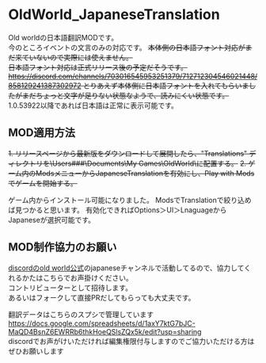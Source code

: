 # OldWorld_JapaneseTranslation

Old worldの日本語翻訳MODです。  
今のところイベントの文言のみの対応です。
~~本体側の日本語フォント対応がまだ来ていないので実際には使えません。  
日本語フォント対応は正式リリース後の予定だそうです。  
https://discord.com/channels/703016545953251379/712712304546021448/858129241387302972
とりあえず本体側に日本語フォントを入れてもらいましたがまだちょっと文字が足りない状態なようで、読みにくい状態です。~~
1.0.53922以降であれば日本語は正常に表示可能です。

## MOD適用方法
~~1. リリースページから最新版をダウンロードして展開したら、"Translations" ディレクトリを\Users\###\Documents\My Games\OldWorld\に配置する。~~
~~2. ゲーム内のModsメニューからJapaneseTranslationを有効にし、Play with Modsでゲームを開始する。~~

ゲーム内からインストール可能になりました。
ModsでTranslationで絞り込めば見つかると思います。
有効化できればOptions＞UI＞LnaguageからJapaneseが選択可能です。

## MOD制作協力のお願い
[discordのold world公式](https://discord.gg/MGKFes3UM9)のjapaneseチャンネルで活動してるので、協力してくれるかたはこちらでお声掛けください。  
コントリビューターとして招待します。  
あるいはフォークして直接PRだしてもらっても大丈夫です。

翻訳データはこちらのスプシで管理しています  
https://docs.google.com/spreadsheets/d/1axY7ktG7bJC-MaQD4BsnZ6EWRRb6thkHoeQSlsZQx5k/edit?usp=sharing  
discordでお声がけいただければ編集権限付与しますのでご協力いただける方はぜひお願いします

